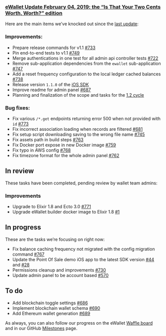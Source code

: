 ### [eWallet Update February 04, 2019: the “Is That Your Two Cents Worth, Worth?” edition](https://www.reddit.com/r/omise_go/comments/an5uzh/ewallet_update_february_04_2019_the_is_that_your/)

Here are the main items we’ve knocked out since the  [last update](https://www.reddit.com/r/omise_go/comments/aicztq/ewallet_update_january_21_2019_the_you_either_die/):

### Improvements:

-   Prepare release commands for v1.1  [#733](https://github.com/omisego/ewallet/pull/733)
-   Pin end-to-end tests to v1.1  [#749](https://github.com/omisego/ewallet/pull/749)
-   Merge authentications in one test for all admin api controller tests  [#722](https://github.com/omisego/ewallet/pull/722)
-   Remove sub-application dependencies from the `ewallet` sub-application  [#747](https://github.com/omisego/ewallet/pull/747)
-   Add a reset frequency configuration to the local ledger cached balances  [#738](https://github.com/omisego/ewallet/pull/738)
-   Release version `1.1.0` of the  [iOS SDK](https://github.com/omisego/ios-sdk/tree/1.1.0)
-   Improve readme for admin panel  [#687](https://github.com/omisego/ewallet/pull/687)
-   Planning and finalization of the scope and tasks for the  [1.2 cycle](https://github.com/omisego/ewallet/milestone/4)
    

### Bug fixes:

-   Fix various `/*.get` endpoints returning error 500 when not provided with `id`  [#773](https://github.com/omisego/ewallet/pull/773)
-   Fix incorrect association loading when records are filtered  [#681](https://github.com/omisego/ewallet/pull/681)
-   Fix setup script downloading saving to the wrong file name  [#745](https://github.com/omisego/ewallet/pull/745)
-   Fix assets path in build steps  [#763](https://github.com/omisego/ewallet/pull/763)
-   Fix Docker port expose in new Docker image  [#759](https://github.com/omisego/ewallet/pull/759)
-   Fix typo in AWS config  [#768](https://github.com/omisego/ewallet/pull/768)
-   Fix timezone format for the whole admin panel  [#762](https://github.com/omisego/ewallet/pull/762)
    

## In review

These tasks have been completed, pending review by wallet team admins:

### Improvements

-   Upgrade to Elixir 1.8 and Ecto 3.0  [#771](https://github.com/omisego/ewallet/pull/771)
-   Upgrade eWallet builder docker image to Elixir 1.8  [#1](https://github.com/omisego-images/docker-ewallet/pull/1)
    

## In progress

These are the tasks we’re focusing on right now:

-   Fix balance caching frequency not migrated with the config migration command  [#767](https://github.com/omisego/ewallet/issues/767)
-   Update the Point Of Sale demo iOS app to the latest SDK version  [#44](https://github.com/omisego/pos-client-ios/pull/44)  and  [#28](https://github.com/omisego/pos-merchant-ios/pull/28)
-   Permissions cleanup and improvements  [#730](https://github.com/omisego/ewallet/pull/730)
-   Update admin panel to be account based  [#570](https://github.com/omisego/ewallet/issues/570)
    

## To do

-   Add blockchain toggle settings  [#686](https://github.com/omisego/ewallet/issues/686)
-   Implement blockchain wallet schema  [#690](https://github.com/omisego/ewallet/issues/690)    
-   Add Ethereum wallet generation  [#689](https://github.com/omisego/ewallet/issues/689)

As always, you can also follow our progress on the eWallet [Waffle board](https://waffle.io/omisego/ewallet)  and in our GitHub  [Milestones](https://github.com/omisego/ewallet/milestone/2) page.
